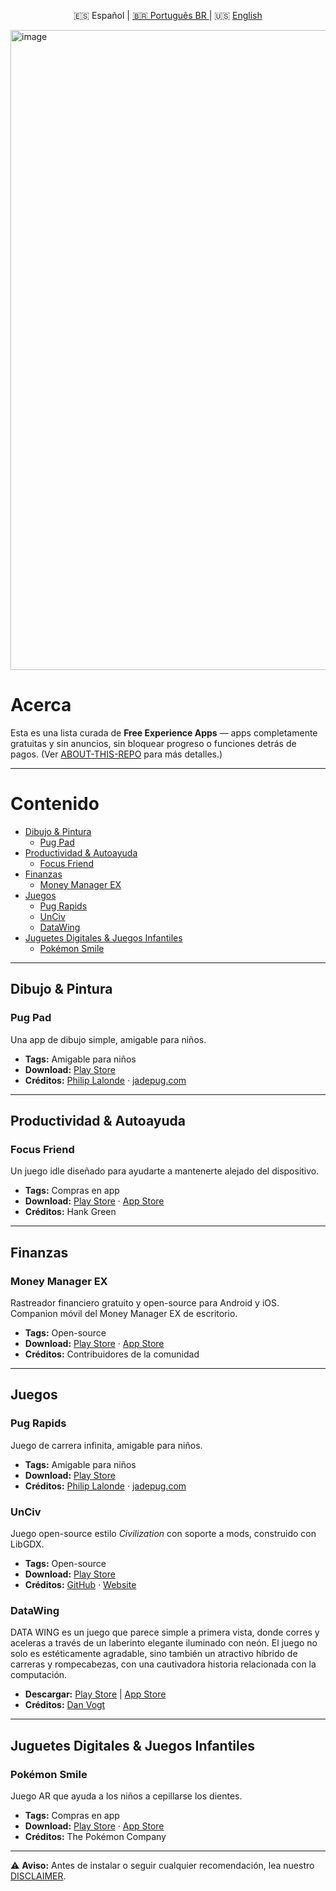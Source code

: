 <p align="center">
  🇪🇸 Español | <a href="./README_PT-BR.md"> 🇧🇷 Português BR </a> | 🇺🇸 <a href="./README.md">English</a>
</p>

<img width="1536" height="1024" alt="image" src="https://github.com/user-attachments/assets/55e52258-d0f9-406c-a96a-0e0886a9868a" />

# Acerca

Esta es una lista curada de **Free Experience Apps** — apps completamente gratuitas y sin anuncios, sin bloquear progreso o funciones detrás de pagos. (Ver [ABOUT-THIS-REPO](./ABOUT-THIS-REPO.md) para más detalles.)

---

# Contenido
- [Dibujo & Pintura](#dibujo--pintura)
  - [Pug Pad](#pug-pad)
- [Productividad & Autoayuda](#productividad--autoayuda)
  - [Focus Friend](#focus-friend)
- [Finanzas](#finanzas)
  - [Money Manager EX](#money-manager-ex)
- [Juegos](#juegos)
  - [Pug Rapids](#pug-rapids)
  - [UnCiv](#unciv)
  - [DataWing](#datawing)
- [Juguetes Digitales & Juegos Infantiles](#juguetes-digitales--juegos-infantiles)
  - [Pokémon Smile](#pokémon-smile)

---

## Dibujo & Pintura
### Pug Pad
Una app de dibujo simple, amigable para niños.

- **Tags:** Amigable para niños  
- **Download:** [Play Store](https://play.google.com/store/apps/details?id=jadepug.pugpad)  
- **Créditos:** [Philip Lalonde](https://www.linkedin.com/in/philip-lalonde) · [jadepug.com](https://www.jadepug.com/)

---

## Productividad & Autoayuda
### Focus Friend
Un juego idle diseñado para ayudarte a mantenerte alejado del dispositivo.

- **Tags:** Compras en app  
- **Download:** [Play Store](https://play.google.com/store/apps/details?id=com.underthing.focus.friend) · [App Store](https://apps.apple.com/us/app/focus-friend-by-hank-green/id6742278016)  
- **Créditos:** Hank Green

---

## Finanzas
### Money Manager EX
Rastreador financiero gratuito y open-source para Android y iOS. Companion móvil del Money Manager EX de escritorio.

- **Tags:** Open-source  
- **Download:** [Play Store](https://play.google.com/store/apps/details?id=com.money.manager.ex.android&hl=en) · [App Store](https://apps.apple.com/us/app/money-manager-ex/id6683300571)  
- **Créditos:** Contribuidores de la comunidad

---

## Juegos
### Pug Rapids
Juego de carrera infinita, amigable para niños.

- **Tags:** Amigable para niños  
- **Download:** [Play Store](https://play.google.com/store/apps/details?id=lalonde.jadepug.jade_rapids_game)  
- **Créditos:** [Philip Lalonde](https://www.linkedin.com/in/philip-lalonde) · [jadepug.com](https://www.jadepug.com/)

### UnCiv
Juego open-source estilo *Civilization* con soporte a mods, construido con LibGDX.

- **Tags:** Open-source  
- **Download:** [Play Store](https://play.google.com/store/apps/details?id=com.unciv.app)  
- **Créditos:** [GitHub](https://github.com/yairm210/Unciv) · [Website](https://yairm210.github.io/Unciv/)
  
### DataWing  

DATA WING es un juego que parece simple a primera vista, donde corres y aceleras a través de un laberinto elegante iluminado con neón. El juego no solo es estéticamente agradable, sino también un atractivo híbrido de carreras y rompecabezas, con una cautivadora historia relacionada con la computación.  

- **Descargar:** [Play Store](https://play.google.com/store/apps/details?id=com.DanVogt.DATAWING) | [App Store](https://apps.apple.com/us/app/data-wing/id1206723870)  
- **Créditos:** [Dan Vogt](https://www.danvogt.info/)  

---

## Juguetes Digitales & Juegos Infantiles
### Pokémon Smile
Juego AR que ayuda a los niños a cepillarse los dientes.

- **Tags:** Compras en app  
- **Download:** [Play Store](https://play.google.com/store/apps/details?id=jp.pokemon.pokemonsmile) · [App Store](https://apps.apple.com/br/app/pok%C3%A9mon-smile/id1512331079)  
- **Créditos:** The Pokémon Company

---

⚠ **Aviso:** Antes de instalar o seguir cualquier recomendación, lea nuestro [DISCLAIMER](./DISCLAIMER.md).
